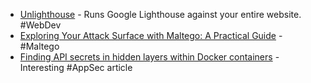 - [Unlighthouse](https://unlighthouse.dev/) - Runs Google Lighthouse against your entire website. #WebDev
- [Exploring Your Attack Surface with Maltego: A Practical Guide](https://www.maltego.com/blog/exploring-your-attack-surface-with-maltego-a-practical-guide/) - #Maltego
- [Finding API secrets in hidden layers within Docker containers](https://danaepp.com/finding-api-secrets-in-hidden-layers-within-docker-containers) - Interesting #AppSec article